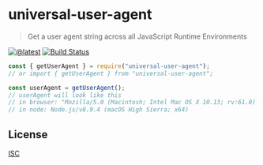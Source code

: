 # universal-user-agent

> Get a user agent string across all JavaScript Runtime Environments

[![@latest](https://img.shields.io/npm/v/universal-user-agent.svg)](https://www.npmjs.com/package/universal-user-agent)
[![Build Status](https://github.com/gr2m/universal-user-agent/workflows/Test/badge.svg)](https://github.com/gr2m/universal-user-agent/actions?query=workflow%3ATest+branch%3Amaster)

```js
const { getUserAgent } = require("universal-user-agent");
// or import { getUserAgent } from "universal-user-agent";

const userAgent = getUserAgent();
// userAgent will look like this
// in browser: "Mozilla/5.0 (Macintosh; Intel Mac OS X 10.13; rv:61.0) Gecko/20100101 Firefox/61.0"
// in node: Node.js/v8.9.4 (macOS High Sierra; x64)
```

## License

[ISC](LICENSE.md)
